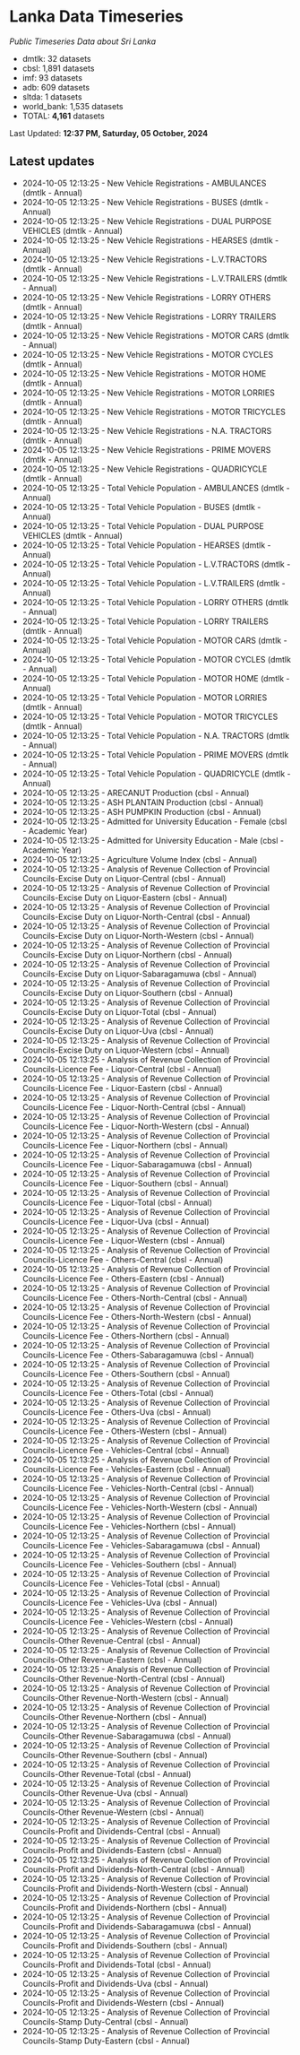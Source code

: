 # Lanka Data Timeseries
*Public Timeseries Data about Sri Lanka*

* dmtlk: 32 datasets
* cbsl: 1,891 datasets
* imf: 93 datasets
* adb: 609 datasets
* sltda: 1 datasets
* world_bank: 1,535 datasets
* TOTAL: **4,161** datasets

Last Updated: **12:37 PM, Saturday, 05 October, 2024**

## Latest updates

* 2024-10-05 12:13:25 - New Vehicle Registrations - AMBULANCES (dmtlk - Annual)
* 2024-10-05 12:13:25 - New Vehicle Registrations - BUSES (dmtlk - Annual)
* 2024-10-05 12:13:25 - New Vehicle Registrations - DUAL PURPOSE VEHICLES (dmtlk - Annual)
* 2024-10-05 12:13:25 - New Vehicle Registrations - HEARSES (dmtlk - Annual)
* 2024-10-05 12:13:25 - New Vehicle Registrations - L.V.TRACTORS (dmtlk - Annual)
* 2024-10-05 12:13:25 - New Vehicle Registrations - L.V.TRAILERS (dmtlk - Annual)
* 2024-10-05 12:13:25 - New Vehicle Registrations - LORRY OTHERS (dmtlk - Annual)
* 2024-10-05 12:13:25 - New Vehicle Registrations - LORRY TRAILERS (dmtlk - Annual)
* 2024-10-05 12:13:25 - New Vehicle Registrations - MOTOR CARS (dmtlk - Annual)
* 2024-10-05 12:13:25 - New Vehicle Registrations - MOTOR CYCLES (dmtlk - Annual)
* 2024-10-05 12:13:25 - New Vehicle Registrations - MOTOR HOME (dmtlk - Annual)
* 2024-10-05 12:13:25 - New Vehicle Registrations - MOTOR LORRIES (dmtlk - Annual)
* 2024-10-05 12:13:25 - New Vehicle Registrations - MOTOR TRICYCLES (dmtlk - Annual)
* 2024-10-05 12:13:25 - New Vehicle Registrations - N.A. TRACTORS (dmtlk - Annual)
* 2024-10-05 12:13:25 - New Vehicle Registrations - PRIME MOVERS (dmtlk - Annual)
* 2024-10-05 12:13:25 - New Vehicle Registrations - QUADRICYCLE (dmtlk - Annual)
* 2024-10-05 12:13:25 - Total Vehicle Population - AMBULANCES (dmtlk - Annual)
* 2024-10-05 12:13:25 - Total Vehicle Population - BUSES (dmtlk - Annual)
* 2024-10-05 12:13:25 - Total Vehicle Population - DUAL PURPOSE VEHICLES (dmtlk - Annual)
* 2024-10-05 12:13:25 - Total Vehicle Population - HEARSES (dmtlk - Annual)
* 2024-10-05 12:13:25 - Total Vehicle Population - L.V.TRACTORS (dmtlk - Annual)
* 2024-10-05 12:13:25 - Total Vehicle Population - L.V.TRAILERS (dmtlk - Annual)
* 2024-10-05 12:13:25 - Total Vehicle Population - LORRY OTHERS (dmtlk - Annual)
* 2024-10-05 12:13:25 - Total Vehicle Population - LORRY TRAILERS (dmtlk - Annual)
* 2024-10-05 12:13:25 - Total Vehicle Population - MOTOR CARS (dmtlk - Annual)
* 2024-10-05 12:13:25 - Total Vehicle Population - MOTOR CYCLES (dmtlk - Annual)
* 2024-10-05 12:13:25 - Total Vehicle Population - MOTOR HOME (dmtlk - Annual)
* 2024-10-05 12:13:25 - Total Vehicle Population - MOTOR LORRIES (dmtlk - Annual)
* 2024-10-05 12:13:25 - Total Vehicle Population - MOTOR TRICYCLES (dmtlk - Annual)
* 2024-10-05 12:13:25 - Total Vehicle Population - N.A. TRACTORS (dmtlk - Annual)
* 2024-10-05 12:13:25 - Total Vehicle Population - PRIME MOVERS (dmtlk - Annual)
* 2024-10-05 12:13:25 - Total Vehicle Population - QUADRICYCLE (dmtlk - Annual)
* 2024-10-05 12:13:25 - ARECANUT Production (cbsl - Annual)
* 2024-10-05 12:13:25 - ASH PLANTAIN Production (cbsl - Annual)
* 2024-10-05 12:13:25 - ASH PUMPKIN Production (cbsl - Annual)
* 2024-10-05 12:13:25 - Admitted for University Education - Female (cbsl - Academic Year)
* 2024-10-05 12:13:25 - Admitted for University Education - Male (cbsl - Academic Year)
* 2024-10-05 12:13:25 - Agriculture Volume Index (cbsl - Annual)
* 2024-10-05 12:13:25 - Analysis of Revenue Collection of Provincial Councils-Excise Duty on Liquor-Central (cbsl - Annual)
* 2024-10-05 12:13:25 - Analysis of Revenue Collection of Provincial Councils-Excise Duty on Liquor-Eastern (cbsl - Annual)
* 2024-10-05 12:13:25 - Analysis of Revenue Collection of Provincial Councils-Excise Duty on Liquor-North-Central (cbsl - Annual)
* 2024-10-05 12:13:25 - Analysis of Revenue Collection of Provincial Councils-Excise Duty on Liquor-North-Western (cbsl - Annual)
* 2024-10-05 12:13:25 - Analysis of Revenue Collection of Provincial Councils-Excise Duty on Liquor-Northern (cbsl - Annual)
* 2024-10-05 12:13:25 - Analysis of Revenue Collection of Provincial Councils-Excise Duty on Liquor-Sabaragamuwa (cbsl - Annual)
* 2024-10-05 12:13:25 - Analysis of Revenue Collection of Provincial Councils-Excise Duty on Liquor-Southern (cbsl - Annual)
* 2024-10-05 12:13:25 - Analysis of Revenue Collection of Provincial Councils-Excise Duty on Liquor-Total (cbsl - Annual)
* 2024-10-05 12:13:25 - Analysis of Revenue Collection of Provincial Councils-Excise Duty on Liquor-Uva (cbsl - Annual)
* 2024-10-05 12:13:25 - Analysis of Revenue Collection of Provincial Councils-Excise Duty on Liquor-Western (cbsl - Annual)
* 2024-10-05 12:13:25 - Analysis of Revenue Collection of Provincial Councils-Licence Fee - Liquor-Central (cbsl - Annual)
* 2024-10-05 12:13:25 - Analysis of Revenue Collection of Provincial Councils-Licence Fee - Liquor-Eastern (cbsl - Annual)
* 2024-10-05 12:13:25 - Analysis of Revenue Collection of Provincial Councils-Licence Fee - Liquor-North-Central (cbsl - Annual)
* 2024-10-05 12:13:25 - Analysis of Revenue Collection of Provincial Councils-Licence Fee - Liquor-North-Western (cbsl - Annual)
* 2024-10-05 12:13:25 - Analysis of Revenue Collection of Provincial Councils-Licence Fee - Liquor-Northern (cbsl - Annual)
* 2024-10-05 12:13:25 - Analysis of Revenue Collection of Provincial Councils-Licence Fee - Liquor-Sabaragamuwa (cbsl - Annual)
* 2024-10-05 12:13:25 - Analysis of Revenue Collection of Provincial Councils-Licence Fee - Liquor-Southern (cbsl - Annual)
* 2024-10-05 12:13:25 - Analysis of Revenue Collection of Provincial Councils-Licence Fee - Liquor-Total (cbsl - Annual)
* 2024-10-05 12:13:25 - Analysis of Revenue Collection of Provincial Councils-Licence Fee - Liquor-Uva (cbsl - Annual)
* 2024-10-05 12:13:25 - Analysis of Revenue Collection of Provincial Councils-Licence Fee - Liquor-Western (cbsl - Annual)
* 2024-10-05 12:13:25 - Analysis of Revenue Collection of Provincial Councils-Licence Fee - Others-Central (cbsl - Annual)
* 2024-10-05 12:13:25 - Analysis of Revenue Collection of Provincial Councils-Licence Fee - Others-Eastern (cbsl - Annual)
* 2024-10-05 12:13:25 - Analysis of Revenue Collection of Provincial Councils-Licence Fee - Others-North-Central (cbsl - Annual)
* 2024-10-05 12:13:25 - Analysis of Revenue Collection of Provincial Councils-Licence Fee - Others-North-Western (cbsl - Annual)
* 2024-10-05 12:13:25 - Analysis of Revenue Collection of Provincial Councils-Licence Fee - Others-Northern (cbsl - Annual)
* 2024-10-05 12:13:25 - Analysis of Revenue Collection of Provincial Councils-Licence Fee - Others-Sabaragamuwa (cbsl - Annual)
* 2024-10-05 12:13:25 - Analysis of Revenue Collection of Provincial Councils-Licence Fee - Others-Southern (cbsl - Annual)
* 2024-10-05 12:13:25 - Analysis of Revenue Collection of Provincial Councils-Licence Fee - Others-Total (cbsl - Annual)
* 2024-10-05 12:13:25 - Analysis of Revenue Collection of Provincial Councils-Licence Fee - Others-Uva (cbsl - Annual)
* 2024-10-05 12:13:25 - Analysis of Revenue Collection of Provincial Councils-Licence Fee - Others-Western (cbsl - Annual)
* 2024-10-05 12:13:25 - Analysis of Revenue Collection of Provincial Councils-Licence Fee - Vehicles-Central (cbsl - Annual)
* 2024-10-05 12:13:25 - Analysis of Revenue Collection of Provincial Councils-Licence Fee - Vehicles-Eastern (cbsl - Annual)
* 2024-10-05 12:13:25 - Analysis of Revenue Collection of Provincial Councils-Licence Fee - Vehicles-North-Central (cbsl - Annual)
* 2024-10-05 12:13:25 - Analysis of Revenue Collection of Provincial Councils-Licence Fee - Vehicles-North-Western (cbsl - Annual)
* 2024-10-05 12:13:25 - Analysis of Revenue Collection of Provincial Councils-Licence Fee - Vehicles-Northern (cbsl - Annual)
* 2024-10-05 12:13:25 - Analysis of Revenue Collection of Provincial Councils-Licence Fee - Vehicles-Sabaragamuwa (cbsl - Annual)
* 2024-10-05 12:13:25 - Analysis of Revenue Collection of Provincial Councils-Licence Fee - Vehicles-Southern (cbsl - Annual)
* 2024-10-05 12:13:25 - Analysis of Revenue Collection of Provincial Councils-Licence Fee - Vehicles-Total (cbsl - Annual)
* 2024-10-05 12:13:25 - Analysis of Revenue Collection of Provincial Councils-Licence Fee - Vehicles-Uva (cbsl - Annual)
* 2024-10-05 12:13:25 - Analysis of Revenue Collection of Provincial Councils-Licence Fee - Vehicles-Western (cbsl - Annual)
* 2024-10-05 12:13:25 - Analysis of Revenue Collection of Provincial Councils-Other Revenue-Central (cbsl - Annual)
* 2024-10-05 12:13:25 - Analysis of Revenue Collection of Provincial Councils-Other Revenue-Eastern (cbsl - Annual)
* 2024-10-05 12:13:25 - Analysis of Revenue Collection of Provincial Councils-Other Revenue-North-Central (cbsl - Annual)
* 2024-10-05 12:13:25 - Analysis of Revenue Collection of Provincial Councils-Other Revenue-North-Western (cbsl - Annual)
* 2024-10-05 12:13:25 - Analysis of Revenue Collection of Provincial Councils-Other Revenue-Northern (cbsl - Annual)
* 2024-10-05 12:13:25 - Analysis of Revenue Collection of Provincial Councils-Other Revenue-Sabaragamuwa (cbsl - Annual)
* 2024-10-05 12:13:25 - Analysis of Revenue Collection of Provincial Councils-Other Revenue-Southern (cbsl - Annual)
* 2024-10-05 12:13:25 - Analysis of Revenue Collection of Provincial Councils-Other Revenue-Total (cbsl - Annual)
* 2024-10-05 12:13:25 - Analysis of Revenue Collection of Provincial Councils-Other Revenue-Uva (cbsl - Annual)
* 2024-10-05 12:13:25 - Analysis of Revenue Collection of Provincial Councils-Other Revenue-Western (cbsl - Annual)
* 2024-10-05 12:13:25 - Analysis of Revenue Collection of Provincial Councils-Profit and Dividends-Central (cbsl - Annual)
* 2024-10-05 12:13:25 - Analysis of Revenue Collection of Provincial Councils-Profit and Dividends-Eastern (cbsl - Annual)
* 2024-10-05 12:13:25 - Analysis of Revenue Collection of Provincial Councils-Profit and Dividends-North-Central (cbsl - Annual)
* 2024-10-05 12:13:25 - Analysis of Revenue Collection of Provincial Councils-Profit and Dividends-North-Western (cbsl - Annual)
* 2024-10-05 12:13:25 - Analysis of Revenue Collection of Provincial Councils-Profit and Dividends-Northern (cbsl - Annual)
* 2024-10-05 12:13:25 - Analysis of Revenue Collection of Provincial Councils-Profit and Dividends-Sabaragamuwa (cbsl - Annual)
* 2024-10-05 12:13:25 - Analysis of Revenue Collection of Provincial Councils-Profit and Dividends-Southern (cbsl - Annual)
* 2024-10-05 12:13:25 - Analysis of Revenue Collection of Provincial Councils-Profit and Dividends-Total (cbsl - Annual)
* 2024-10-05 12:13:25 - Analysis of Revenue Collection of Provincial Councils-Profit and Dividends-Uva (cbsl - Annual)
* 2024-10-05 12:13:25 - Analysis of Revenue Collection of Provincial Councils-Profit and Dividends-Western (cbsl - Annual)
* 2024-10-05 12:13:25 - Analysis of Revenue Collection of Provincial Councils-Stamp Duty-Central (cbsl - Annual)
* 2024-10-05 12:13:25 - Analysis of Revenue Collection of Provincial Councils-Stamp Duty-Eastern (cbsl - Annual)